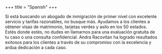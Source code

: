
+++
title = "Spanish"
+++

Si está buscando un abogado de inmigración de primer nivel con excelente servicio y tarifas razonables, no busque más. Ayudamos a los clientes a obtener visas de matrimonio, tarjetas verdes y asilo en los 50 estados. Estés donde estés, no dudes en llamarnos para una evaluación gratuita de tu caso o una consulta confidencial. Andra Racovitan ha logrado resultados exitosos para los clientes a través de su compromiso con la excelencia y ardua dedicación a cada caso.

